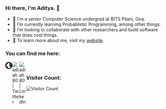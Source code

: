 
<!--
- 🔭 I’m currently working on ...
- 🌱 I’m currently learning ...
- 👯 I’m looking to collaborate on ...
- 🤔 I’m looking for help with ...
- 💬 Ask me about ...
- 📫 How to reach me: ...
- 😄 Pronouns: ...
- ⚡ Fun fact: ...
- 🥅 2020 Goals: ...
-->

### Hi there, I'm Aditya. 👋

- 🔭 I'm a senior Computer Science undergrad at BITS Pilani, Goa.
- 🌱 I’m currently learning Probablistic Programming, among other things. 
- 👯 I’m looking to collaborate with other researchers and build software that does cool things.
- :movie_camera: To learn more about me, visit my <a href="https://adiah80.github.io">website</a>.


### You can find me here:

[<img align="left" alt="adiah80.github.io" width="22px" src="https://raw.githubusercontent.com/iconic/open-iconic/master/svg/globe.svg" />][website]
[<img align="left" alt="adiah80 | Twitter" width="22px" src="https://cdn.jsdelivr.net/npm/simple-icons@v3/icons/twitter.svg" />][twitter]
[<img align="left" alt="adiah80 | LinkedIn" width="22px" src="https://cdn.jsdelivr.net/npm/simple-icons@v3/icons/linkedin.svg" />][linkedin]

[website]: https://adiah80.github.io
[twitter]: https://twitter.com/adiah80
[linkedin]: https://www.linkedin.com/in/adiah80

<br>

### Visitor Count:
![Visitor Count](https://profile-counter.glitch.me/adiah80/count.svg)
